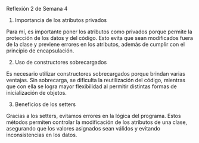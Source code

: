 Reflexión 2 de Semana 4

1. Importancia de los atributos privados

Para mí, es importante poner los atributos como privados porque permite la protección de los datos y del código. Esto evita que sean modificados fuera de la clase y previene errores en los atributos, además de cumplir con el principio de encapsulación.

2. Uso de constructores sobrecargados

Es necesario utilizar constructores sobrecargados porque brindan varias ventajas. Sin sobrecarga, se dificulta la reutilización del código, mientras que con ella se logra mayor flexibilidad al permitir distintas formas de inicialización de objetos.

3. Beneficios de los setters

Gracias a los setters, evitamos errores en la lógica del programa. Estos métodos permiten controlar la modificación de los atributos de una clase, asegurando que los valores asignados sean válidos y evitando inconsistencias en los datos.
